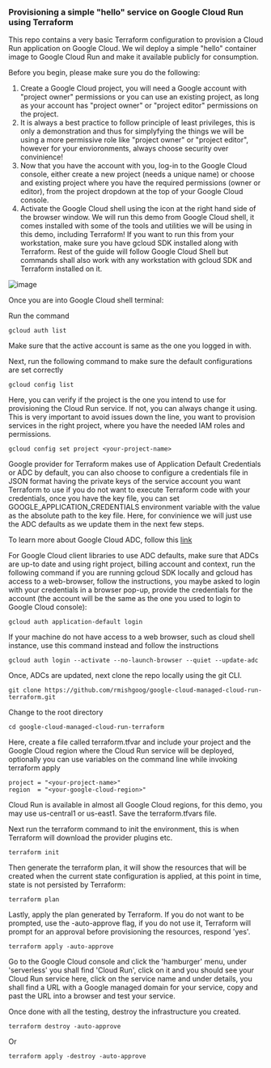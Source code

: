 ### Provisioning a simple "hello" service on Google Cloud Run using Terraform

This repo contains a very basic Terraform configuration to provision a Cloud Run application on Google Cloud. We wil deploy a simple "hello" container image to Google Cloud Run and make it available publicly for consumption.

Before you begin, please make sure you do the following:

1. Create a Google Cloud project, you will need a Google account with "project owner" permissions or you can use an existing project, as long as your account has "project owner" or "project editor" permissions on the project.
2. It is always a best practice to follow principle of least privileges, this is only a demonstration and thus for simplyfying the things we will be using a more permissive role like "project owner" or "project editor", however for your envioronments, always choose security over convinience!
3. Now that you have the account with you, log-in to the Google Cloud console, either create a new project (needs a unique name) or choose and existing project where you have the required permissions (owner or editor), from the project dropdown at the top of your Google Cloud console.
4. Activate the Google Cloud shell using the icon at the right hand side of the browser window. We will run this demo from Google Cloud shell, it comes installed with some of the tools and utilities we will be using in this demo, including Terraform! If you want to run this from your workstation, make sure you have gcloud SDK installed along with Terraform. Rest of the guide will follow Google Cloud Shell but commands shall also work with any workstation with gcloud SDK and Terraform installed on it.

![image](https://user-images.githubusercontent.com/102101947/162500749-2bed73b5-61c4-4f5f-b9a8-27358e3896dd.png)


Once you are into Google Cloud shell terminal:

Run the command
```
gcloud auth list
```
Make sure that the active account is same as the one you logged in with.

Next, run the following command to make sure the default configurations are set correctly
```
gcloud config list
```
Here, you can verify if the project is the one you intend to use for provisioning the Cloud Run service. If not, you can always change it using. This is very important to avoid issues down the line, you want to provision services in the right project, where you have the needed IAM roles and permissions.
```
gcloud config set project <your-project-name>
```
Google provider for Terraform makes use of Application Default Credentials or ADC by default, you can also choose to configure a credentials file in JSON format having the private keys of the service account you want Terraform to use if you do not want to execute Terraform code with your credentials, once you have the key file, you can set GOOGLE_APPLICATION_CREDENTIALS environment variable with the value as the absolute path to the key file. Here, for convinience we will just use the ADC defaults as we update them in the next few steps.

To learn more about Google Cloud ADC, follow this [link](https://cloud.google.com/docs/authentication/production)

For Google Cloud client libraries to use ADC defaults, make sure that ADCs are up-to date and using right project, billing account and context, run the following command if you are running gcloud SDK locally and gcloud has access to a web-browser, follow the instructions, you maybe asked to login with your credentials in a browser pop-up, provide the credentials for the account (the account will be the same as the one you used to login to Google Cloud console):
```
gcloud auth application-default login
```
If your machine do not have access to a web browser, such as cloud shell instance, use this command instead and follow the instructions
```  
gcloud auth login --activate --no-launch-browser --quiet --update-adc
```  
Once, ADCs are updated, next clone the repo locally using the git CLI.

```
git clone https://github.com/rmishgoog/google-cloud-managed-cloud-run-terraform.git
```
Change to the root directory

```
cd google-cloud-managed-cloud-run-terraform
```
Here, create a file called terraform.tfvar and include your project and the Google Cloud region where the Cloud Run service will be deployed, optionally you can use variables on the command line while invoking terraform apply

```
project = "<your-project-name>"
region  = "<your-google-cloud-region>"
```
Cloud Run is available in almost all Google Cloud regions, for this demo, you may use us-central1 or us-east1. Save the terraform.tfvars file.

Next run the terraform command to init the environment, this is when Terraform will download the provider plugins etc.

```
terraform init
```
Then generate the terraform plan, it will show the resources that will be created when the current state configuration is applied, at this point in time, state is not persisted by Terraform:

```
terraform plan
```
Lastly, apply the plan generated by Terraform. If you do not want to be prompted, use the -auto-approve flag, if you do not use it, Terraform will prompt for an approval before provisioning the resources, respond 'yes'.

```
terraform apply -auto-approve
```
Go to the Google Cloud console and click the 'hamburger' menu, under 'serverless' you shall find 'Cloud Run', click on it and you should see your Cloud Run service here, click on the service name and under details, you shall find a URL with a Google managed domain for your service, copy and past the URL into a browser and test your service.

Once done with all the testing, destroy the infrastructure you created.

```
terraform destroy -auto-approve
```
Or
```
terraform apply -destroy -auto-approve
```
